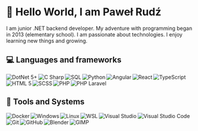 # 👋 Hello World, I am Paweł Rudź
I am junior .NET backend developer. My adventure with programming began in 2013 (elementary school). I am passionate about technologies. I enjoy learning new things and growing.



## 💻 Languages and frameworks
<img align="left" alt="DotNet 5+" src="https://img.shields.io/badge/.NET-%23512BD4.svg?&style=for-the-badge&logo=dotnet&logoColor=white" />
<img align="left" alt="C Sharp" src="https://img.shields.io/badge/C%23-%23239120.svg?&style=for-the-badge&logo=csharp&logoColor=white" />
<img align="left" alt="SQL" src="https://img.shields.io/badge/SQL-%234169E1.svg?&style=for-the-badge" />
<img align="left" alt="Python" src="https://img.shields.io/badge/python-%233776AB.svg?&style=for-the-badge&logo=python&logoColor=white" />
<img align="left" alt="Angular" src="https://img.shields.io/badge/Angular-%23DD0031.svg?&style=for-the-badge&logo=angular&logoColor=white" />
<img align="left" alt="React" src="https://img.shields.io/badge/React-%2361DAFB.svg?&style=for-the-badge&logo=react&logoColor=black" />
<img align="left" alt="TypeScript" src="https://img.shields.io/badge/Type Script-%233178C6.svg?&style=for-the-badge&logo=typescript&logoColor=white" />
<img align="left" alt="HTML 5" src="https://img.shields.io/badge/HTML-%23E34F26.svg?&style=for-the-badge&logo=html5&logoColor=white" />
<img align="left" alt="SCSS" src="https://img.shields.io/badge/SCSS-%23CC6699.svg?&style=for-the-badge&logo=sass&logoColor=white" />
<img align="left" alt="PHP" src="https://img.shields.io/badge/PHP-%23777BB4.svg?&style=for-the-badge&logo=php&logoColor=white" />
<img align="left" alt="PHP Laravel" src="https://img.shields.io/badge/Laravel-%23FF2D20.svg?&style=for-the-badge&logo=laravel&logoColor=white" />
 
<br>
<br>



## 🔧 Tools and Systems
<img align="left" alt="Docker" src="https://img.shields.io/badge/Docker-%232496ED.svg?&style=for-the-badge&logo=docker&logoColor=white" />
<img align="left" alt="Windows" src="https://img.shields.io/badge/Windows-%230078D6.svg?&style=for-the-badge&logo=windows&logoColor=white" />
<img align="left" alt="Linux" src="https://img.shields.io/badge/Linux-%23FCC624.svg?&style=for-the-badge&logo=linux&logoColor=black" />
<img align="left" alt="WSL" src="https://img.shields.io/badge/WSL-%230078D6.svg?&style=for-the-badge" />
<img align="left" alt="Visual Studio" src="https://img.shields.io/badge/Visual Studio-%235C2D91.svg?&style=for-the-badge&logo=visualstudio&logoColor=white" />
<img align="left" alt="Visual Studio Code" src="https://img.shields.io/badge/VS Code-%23007ACC.svg?&style=for-the-badge&logo=visualstudiocode&logoColor=white" />
<img align="left" alt="Git" src="https://img.shields.io/badge/Git-%23F05032.svg?&style=for-the-badge&logo=git&logoColor=white" />
<img align="left" alt="GitHub" src="https://img.shields.io/badge/GitHub-%23181717.svg?&style=for-the-badge&logo=github&logoColor=white" />
<img align="left" alt="Blender" src="https://img.shields.io/badge/Blender-%23F5792A.svg?&style=for-the-badge&logo=blender&logoColor=white" />
<img align="left" alt="GIMP" src="https://img.shields.io/badge/GIMP-%235C5543.svg?&style=for-the-badge&logo=gimp&logoColor=white" />
